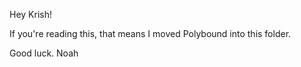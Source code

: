 Hey Krish!

If you're reading this, that means I moved Polybound into this folder. 

Good luck.
Noah
